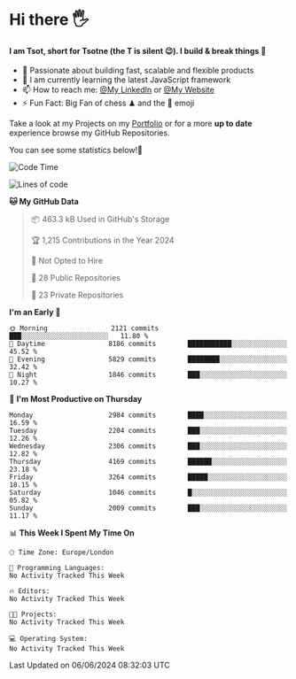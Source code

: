 # Hi there :raised_hand_with_fingers_splayed:
#### I am Tsot, short for Tsotne (the T is silent :wink:). I build & break things :space_invader:
- :telescope: Passionate about building fast, scalable and flexible products
- :seedling: I am currently learning the latest JavaScript framework 
- :mailbox: How to reach me: [@My LinkedIn](https://www.linkedin.com/in/tsotne-gvadzabia/) or [@My Website](https://tsotne.co.uk/contact)
- :zap: Fun Fact: Big Fan of chess ♟ and the 👾 emoji

Take a look at my Projects on my [Portfolio](https://tsotne.co.uk/) or for a more **up to date** experience browse my GitHub Repositories.

You can see some statistics below!:space_invader:
<!--START_SECTION:waka-->
![Code Time](http://img.shields.io/badge/Code%20Time-761%20hrs%202%20mins-blue)

![Lines of code](https://img.shields.io/badge/From%20Hello%20World%20I%27ve%20Written-6.2%20million%20lines%20of%20code-blue)

**🐱 My GitHub Data** 

> 📦 463.3 kB Used in GitHub's Storage 
 > 
> 🏆 1,215 Contributions in the Year 2024
 > 
> 🚫 Not Opted to Hire
 > 
> 📜 28 Public Repositories 
 > 
> 🔑 23 Private Repositories 
 > 
**I'm an Early 🐤** 

```text
🌞 Morning                2121 commits        ███░░░░░░░░░░░░░░░░░░░░░░   11.80 % 
🌆 Daytime                8186 commits        ███████████░░░░░░░░░░░░░░   45.52 % 
🌃 Evening                5829 commits        ████████░░░░░░░░░░░░░░░░░   32.42 % 
🌙 Night                  1846 commits        ███░░░░░░░░░░░░░░░░░░░░░░   10.27 % 
```
📅 **I'm Most Productive on Thursday** 

```text
Monday                   2984 commits        ████░░░░░░░░░░░░░░░░░░░░░   16.59 % 
Tuesday                  2204 commits        ███░░░░░░░░░░░░░░░░░░░░░░   12.26 % 
Wednesday                2306 commits        ███░░░░░░░░░░░░░░░░░░░░░░   12.82 % 
Thursday                 4169 commits        ██████░░░░░░░░░░░░░░░░░░░   23.18 % 
Friday                   3264 commits        █████░░░░░░░░░░░░░░░░░░░░   18.15 % 
Saturday                 1046 commits        █░░░░░░░░░░░░░░░░░░░░░░░░   05.82 % 
Sunday                   2009 commits        ███░░░░░░░░░░░░░░░░░░░░░░   11.17 % 
```


📊 **This Week I Spent My Time On** 

```text
🕑︎ Time Zone: Europe/London

💬 Programming Languages: 
No Activity Tracked This Week

🔥 Editors: 
No Activity Tracked This Week

🐱‍💻 Projects: 
No Activity Tracked This Week

💻 Operating System: 
No Activity Tracked This Week
```


 Last Updated on 06/06/2024 08:32:03 UTC
<!--END_SECTION:waka-->
